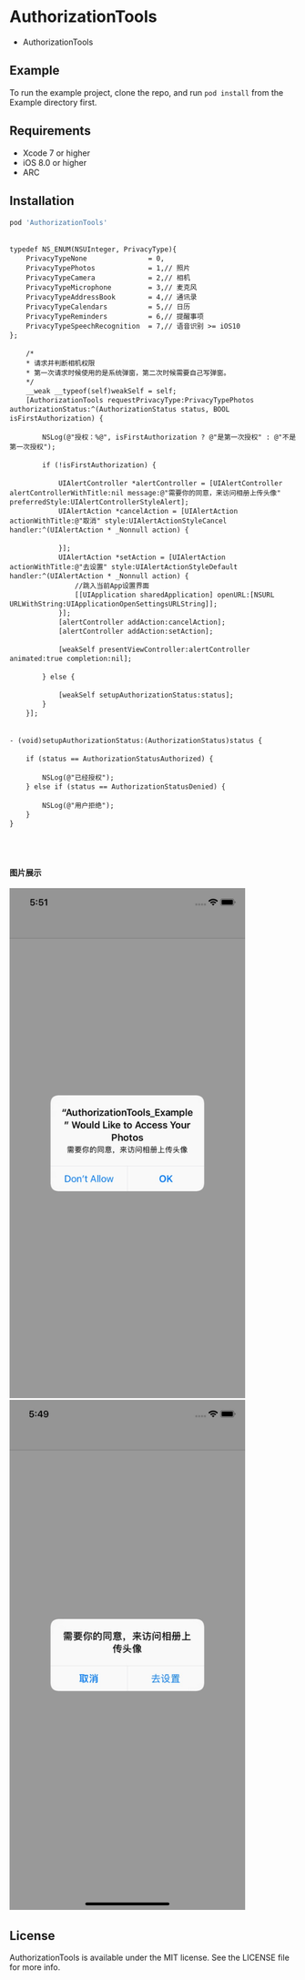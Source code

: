 # AuthorizationTools

- AuthorizationTools 

## Example

To run the example project, clone the repo, and run `pod install` from the Example directory first.

## Requirements
* Xcode 7 or higher
* iOS 8.0 or higher
* ARC

## Installation

```ruby
pod 'AuthorizationTools'
```

```objc

typedef NS_ENUM(NSUInteger, PrivacyType){
    PrivacyTypeNone               = 0,
    PrivacyTypePhotos             = 1,// 照片
    PrivacyTypeCamera             = 2,// 相机
    PrivacyTypeMicrophone         = 3,// 麦克风
    PrivacyTypeAddressBook        = 4,// 通讯录
    PrivacyTypeCalendars          = 5,// 日历
    PrivacyTypeReminders          = 6,// 提醒事项
    PrivacyTypeSpeechRecognition  = 7,// 语音识别 >= iOS10
};

    /*
    * 请求并判断相机权限
    * 第一次请求时候使用的是系统弹窗，第二次时候需要自己写弹窗。
    */
    __weak __typeof(self)weakSelf = self;
    [AuthorizationTools requestPrivacyType:PrivacyTypePhotos authorizationStatus:^(AuthorizationStatus status, BOOL isFirstAuthorization) {
        
        NSLog(@"授权：%@", isFirstAuthorization ? @"是第一次授权" : @"不是第一次授权");
        
        if (!isFirstAuthorization) {
            
            UIAlertController *alertController = [UIAlertController alertControllerWithTitle:nil message:@"需要你的同意，来访问相册上传头像" preferredStyle:UIAlertControllerStyleAlert];
            UIAlertAction *cancelAction = [UIAlertAction actionWithTitle:@"取消" style:UIAlertActionStyleCancel handler:^(UIAlertAction * _Nonnull action) {
                
            }];
            UIAlertAction *setAction = [UIAlertAction actionWithTitle:@"去设置" style:UIAlertActionStyleDefault handler:^(UIAlertAction * _Nonnull action) {
                //跳入当前App设置界面
                [[UIApplication sharedApplication] openURL:[NSURL URLWithString:UIApplicationOpenSettingsURLString]];
            }];
            [alertController addAction:cancelAction];
            [alertController addAction:setAction];
            
            [weakSelf presentViewController:alertController animated:true completion:nil];
            
        } else {
            
            [weakSelf setupAuthorizationStatus:status];
        }
    }];


- (void)setupAuthorizationStatus:(AuthorizationStatus)status {
    
    if (status == AuthorizationStatusAuthorized) {
        
        NSLog(@"已经授权");
    } else if (status == AuthorizationStatusDenied) {
        
        NSLog(@"用户拒绝");
    }
}




```

#### 图片展示
<div>
<img src="/images/001.png" width = "414" height = "896" alt="展示图001" />
</div>

<div>
<img src="/images/002.png" width = "414" height = "896" alt="展示图002" />
</div>

## License

AuthorizationTools is available under the MIT license. See the LICENSE file for more info.
